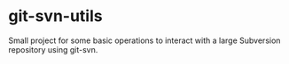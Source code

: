 # git-svn-utils
Small project for some basic operations to interact with a large Subversion repository using git-svn.

